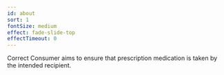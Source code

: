 ```yaml
---
id: about
sort: 1
fontSize: medium
effect: fade-slide-top
effectTimeout: 0
---
```


Correct Consumer aims to ensure that prescription medication is taken by the intended recipient. 
